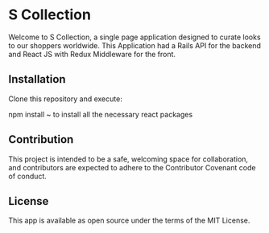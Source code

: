 # S Collection

Welcome to S Collection, a single page application designed to curate looks to our shoppers worldwide.
This Application had a Rails API for the backend and React JS with Redux Middleware for the front.







## Installation

Clone this repository and execute:

npm install ~ to install all the necessary react packages

## Contribution 

This project is intended to be a safe, welcoming space for collaboration, and contributors are expected to adhere to the Contributor Covenant code of conduct.

## License

This app is available as open source under the terms of the MIT License.